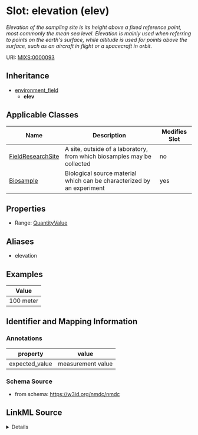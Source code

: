 # Slot: elevation (elev)


_Elevation of the sampling site is its height above a fixed reference point, most commonly the mean sea level. Elevation is mainly used when referring to points on the earth's surface, while altitude is used for points above the surface, such as an aircraft in flight or a spacecraft in orbit._



URI: [MIXS:0000093](https://w3id.org/mixs/0000093)




## Inheritance

* [environment_field](environment_field.md)
    * **elev**





## Applicable Classes

| Name | Description | Modifies Slot |
| --- | --- | --- |
[FieldResearchSite](FieldResearchSite.md) | A site, outside of a laboratory, from which biosamples may be collected |  no  |
[Biosample](Biosample.md) | Biological source material which can be characterized by an experiment |  yes  |







## Properties

* Range: [QuantityValue](QuantityValue.md)



## Aliases


* elevation




## Examples

| Value |
| --- |
| 100 meter |

## Identifier and Mapping Information





### Annotations

| property | value |
| --- | --- |
| expected_value | measurement value |



### Schema Source


* from schema: https://w3id.org/nmdc/nmdc




## LinkML Source

<details>
```yaml
name: elev
annotations:
  expected_value:
    tag: expected_value
    value: measurement value
description: Elevation of the sampling site is its height above a fixed reference
  point, most commonly the mean sea level. Elevation is mainly used when referring
  to points on the earth's surface, while altitude is used for points above the surface,
  such as an aircraft in flight or a spacecraft in orbit.
title: elevation
examples:
- value: 100 meter
from_schema: https://w3id.org/nmdc/nmdc
aliases:
- elevation
rank: 1000
is_a: environment field
slot_uri: MIXS:0000093
multivalued: false
alias: elev
domain_of:
- FieldResearchSite
- Biosample
range: QuantityValue

```
</details>